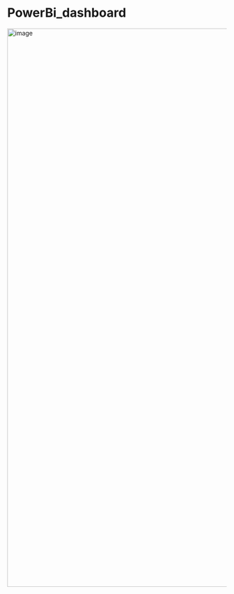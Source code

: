 # PowerBi_dashboard
<img width="1280" alt="image" src="https://github.com/SAPX14/PowerBi_dashboard/assets/80125084/0c24d5d9-e9df-4481-a483-e42c3d10155e">
